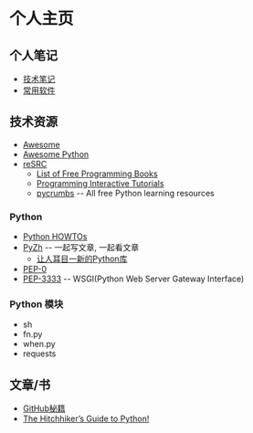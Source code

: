 # 个人主页

## 个人笔记

* [技术笔记](https://github.com/huyx/tech-note)
* [常用软件](https://github.com/huyx/homepage/blob/master/software.md)

## 技术资源

* [Awesome](https://github.com/sindresorhus/awesome)
* [Awesome Python](https://github.com/vinta/awesome-python)
* [reSRC](http://resrc.io/)
  - [List of Free Programming Books](http://resrc.io/list/10/list-of-free-programming-books/)
  - [Programming Interactive Tutorials](http://resrc.io/list/217/programming-interactive-tutorials/)
  - [pycrumbs](http://resrc.io/list/4/pycrumbs/) -- All free Python learning resources

### Python

* [Python HOWTOs](https://docs.python.org/3.4/howto/index.html)
* [PyZh](https://pyzh.readthedocs.org/en/latest/index.html) -- 一起写文章, 一起看文章
  - [让人耳目一新的Python库](https://pyzh.readthedocs.org/en/latest/awesome-python-libraries.html)
* [PEP-0](https://www.python.org/dev/peps/)
* [PEP-3333](https://www.python.org/dev/peps/pep-3333/) -- WSGI(Python Web Server Gateway Interface)

### Python 模块

* sh
* fn.py
* when.py
* requests

## 文章/书

* [GitHub秘籍](https://github.com/tiimgreen/github-cheat-sheet/blob/master/README.zh-cn.md)
* [The Hitchhiker’s Guide to Python!](http://docs.python-guide.org/en/latest/)
